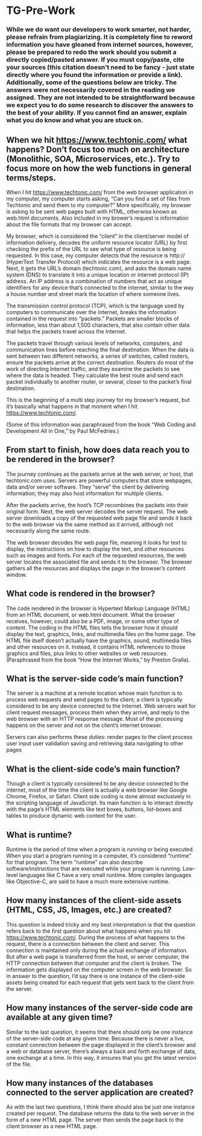 # TG-Pre-Work

### While we do want our developers to work smarter, not harder, please refrain from plagiarizing.  It is completely fine to reword information you have gleaned from internet sources, however, please be prepared to redo the work should you submit a directly copied/pasted answer.  If you must copy/paste, cite your sources (this citation doesn't need to be fancy - just state directly where you found the information or provide a link).  Additionally, some of the questions below are tricky.  The answers were not necessarily covered in the reading we assigned.  They are not intended to be straightforward because we expect you to do some research to discover the answers to the best of your ability.  If you cannot find an answer, explain what you do know and what you are stuck on.  

## When we hit https://www.techtonic.com/ what happens? Don’t focus too much on architecture (Monolithic, SOA, Microservices, etc.). Try to focus more on how the web functions in general terms/steps.

When I hit https://www.techtonic.com/ from the web browser application in my computer,   my computer starts asking,  “Can you find a set of files from Techtonic and send them to my computer?” More specifically, my browser is asking to be sent web pages built with HTML, otherwise known as web.html documents. Also included in my brower’s request is information about the file formats that my browser can accept.

My browser, which is considered the “client” in the client/server model of information delivery, decodes the uniform resource locator (URL) by first checking the prefix of the URL to see what type of resource is being requested. In this case, my computer detects that the resource is http:// (HyperText Transfer Protocol) which indicates the resource is a web page. Next, it gets the URL’s domain (techtonic.com), and asks the domain name system (DNS) to translate it into a unique location or internet protocol (IP) address.  An IP address is a combination of numbers that act as unique identifiers for any device that’s connected to the internet, similar to the way a house number and street mark the location of where someone lives.

The transmission control protocol (TCP), which is the language used by computers to communicate over the Internet, breaks the information contained in the request into “packets.” Packets are  smaller blocks of information, less than about 1,500 characters, that also contain other data that helps the packets travel across the Internet.

The packets travel through various levels of networks, computers, and communication lines before reaching the final destination. When the data is sent between two different networks, a series of switches, called routers, ensure the packets arrive at the correct destination. Routers do most of the work of directing Internet traffic, and they examine the packets to see where the data is headed. They calculate the best route and send each packet individually to another router, or several, closer to the packet’s final destination.

This is the beginning of a multi step journey for my browser’s request, but it’s basically what happens in that moment when I hit https://www.techtonic.com/.  

(Some of this information was paraphrased from the book “Web Coding and Development All in One,” by Paul McFedries.)


## From start to finish, how does data reach you to be rendered in the browser?

The journey continues as the packets arrive at the web server, or host,  that techtonic.com uses.  Servers are powerful computers that store webpages, data and/or server software. They “serve” the client by delivering information; they may also host information for multiple clients.

After the packets arrive, the host’s TCP recombines the packets into their original form. Next, the web server decodes the server request. The web server downloads a copy of the requested web page file and sends it back to the web browser via the same method as it arrived, although not necessarily along the same route.

The web browser decodes the web page file, meaning it looks for text to display, the instructions on how to display the text, and other resources such as images and fonts. For each of the requested resources, the web server locates the associated file and sends it to the browser. The browser gathers all the resources and displays the page in the browser’s content window.



## What code is rendered in the browser?

The code rendered in the browser is Hypertext Markup Language (HTML) from an HTML document, or web.html document. What the browser receives, however, could also be a PDF, image, or some other type of content. The coding in the HTML files tells the browser how it should display the text, graphics, links, and multimedia files on the home page. The HTML file itself doesn’t actually have the graphics, sound, multimedia files and other resources on it. Instead, it contains HTML references to those graphics and files, plus links to other websites or web resources.
(Paraphrased from the book “How the Internet Works,” by Preston Gralla).


## What is the server-side code’s main function?

The server is a machine at a remote location whose main function is to process web requests and send pages to the client; a client is typically considered to be any device connected to the Internet. Web servers wait for client request messages, process them when they arrive, and reply to the web browser with an HTTP response message. Most of the processing happens on the server and not on the client’s internet browser.

Servers can also performs these duties:
render pages to the client
process user input
user validation
saving and retrieving data
navigating to other pages

## What is the client-side code’s main function?

Though a client is typically considered to be any device connected to the internet, most of the time the client is actually a web browser like Google Chrome, Firefox, or Safari. Client side coding is done almost exclusively in the scripting language of JavaScript. Its main function is to interact directly with the page’s HTML elements like text boxes, buttons, list-boxes and tables to produce dynamic web content for the user.


## What is runtime?

Runtime is the period of time when a program is running or being executed.  When you start a program running in a computer, it’s considered “runtime” for that program. The term “runtime” can also describe software/instructions that are executed while your program is running. Low-level languages like C have a very small runtime. More complex languages like Objective-C, are said to have a much more extensive runtime.


## How many instances of the client-side assets (HTML, CSS, JS, Images, etc.) are created?

This question is indeed tricky and my best interpretation is that the question refers back to the first question about what happens when you hit https://www.techtonic.com/. During the process of what happens to the request, there is a connection between the client and server. This connection is maintained only during the actual exchange of information. But after a web page is transferred from the host, or server computer, the HTTP connection between that computer and the client is broken.  The information gets displayed on the computer screen in the web browser.  So in answer to the question, I’d say there is one instance of the client-side assets being created for each request that gets sent back to the client from the server.  


## How many instances of the server-side code are available at any given time?

Similar to the last question, it seems that  there should only be one instance of the server-side code at any given time.  Because there is never a live, constant connection between the page displayed in the client’s browser and a web or database server, there’s always a back and forth exchange of data, one exchange at a time. In this way, it ensures that you get the latest version of the file.


## How many instances of the databases connected to the server application are created?

As with the last two questions, I think there should also be just one instance created per request. The database returns the data to the web server in the form of a new HTML page. The server then sends the page back to the client browser as a new HTML page.
